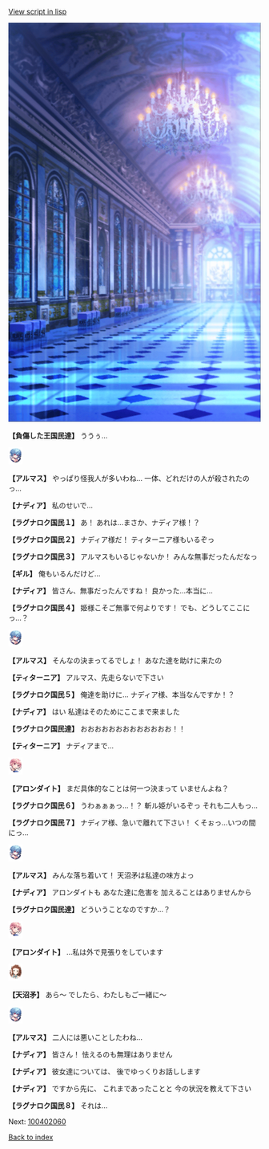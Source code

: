 [View script in lisp](../scripts/100402053.txt)

![mamon_room.png](../images/backgrounds/mamon_room.png)

**【負傷した王国民達】**
ううぅ…

<img src="../images/units/3103811.png" alt="3103811.png" height="34"/>

**【アルマス】**
やっぱり怪我人が多いわね…
一体、どれだけの人が殺されたのっ…

**【ナディア】**
私のせいで…

**【ラグナロク国民１】**
あ！
あれは…まさか、ナディア様！？

**【ラグナロク国民２】**
ナディア様だ！
ティターニア様もいるぞっ

**【ラグナロク国民３】**
アルマスもいるじゃないか！
みんな無事だったんだなっ

**【ギル】**
俺もいるんだけど…

**【ナディア】**
皆さん、無事だったんですね！
良かった…本当に…

**【ラグナロク国民４】**
姫様こそご無事で何よりです！
でも、どうしてここにっ…？

<img src="../images/units/3103811.png" alt="3103811.png" height="34"/>

**【アルマス】**
そんなの決まってるでしょ！
あなた達を助けに来たの

**【ティターニア】**
アルマス、先走らないで下さい

**【ラグナロク国民５】**
俺達を助けに…
ナディア様、本当なんですか！？

**【ナディア】**
はい
私達はそのためにここまで来ました

**【ラグナロク国民達】**
おおおおおおおおおおおおお！！

**【ティターニア】**
ナディアまで…

<img src="../images/units/3100711.png" alt="3100711.png" height="34"/>

**【アロンダイト】**
まだ具体的なことは何一つ決まって
いませんよね？

**【ラグナロク国民６】**
うわぁぁぁっ…！？
斬ル姫がいるぞっ
それも二人もっ…

**【ラグナロク国民７】**
ナディア様、急いで離れて下さい！
くそぉっ…いつの間にっ…

<img src="../images/units/3103811.png" alt="3103811.png" height="34"/>

**【アルマス】**
みんな落ち着いて！
天沼矛は私達の味方よっ

**【ナディア】**
アロンダイトも
あなた達に危害を
加えることはありませんから

**【ラグナロク国民達】**
どういうことなのですか…？

<img src="../images/units/3100711.png" alt="3100711.png" height="34"/>

**【アロンダイト】**
…私は外で見張りをしています

<img src="../images/units/3300411.png" alt="3300411.png" height="34"/>

**【天沼矛】**
あら～
でしたら、わたしもご一緒に～

<img src="../images/units/3103811.png" alt="3103811.png" height="34"/>

**【アルマス】**
二人には悪いことしたわね…

**【ナディア】**
皆さん！
怯えるのも無理はありません

**【ナディア】**
彼女達については、
後でゆっくりお話しします

**【ナディア】**
ですから先に、
これまであったことと
今の状況を教えて下さい

**【ラグナロク国民８】**
それは…


Next: [100402060](100402060.md)

[Back to index](index.md)
